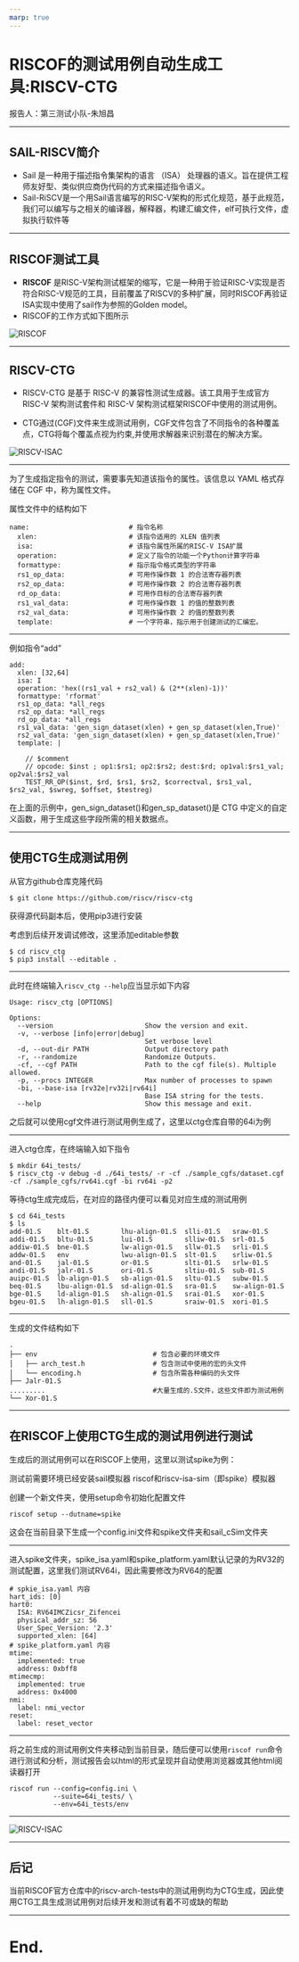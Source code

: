 ```yaml
---
marp: true
---
```


# RISCOF的测试用例自动生成工具:RISCV-CTG
报告人：第三测试小队-朱旭昌

---

## SAIL-RISCV简介

- Sail 是一种用于描述指令集架构的语言 （ISA） 处理器的语义。旨在提供工程师友好型、类似供应商伪代码的方式来描述指令语义。
- Sail-RiSCV是一个用Sail语言编写的RISC-V架构的形式化规范，基于此规范，我们可以编写与之相关的编译器，解释器，构建汇编文件，elf可执行文件，虚拟执行软件等

---

## RISCOF测试工具

- **RISCOF** 是RISC-V架构测试框架的缩写，它是一种用于验证RISC-V实现是否符合RISC-V规范的工具，目前覆盖了RISCV的多种扩展，同时RISCOF再验证ISA实现中使用了sail作为参照的Golden model。
- RISCOF的工作方式如下图所示

![RISCOF](..\week37\img\riscof.png)

---

## RISCV-CTG

- RISCV-CTG 是基于 RISC-V 的兼容性测试生成器。该工具用于生成官方RISC-V 架构测试套件和 RISC-V 架构测试框架RISCOF中使用的测试用例。

- CTG通过(CGF)文件来生成测试用例，CGF文件包含了不同指令的各种覆盖点，CTG将每个覆盖点视为约束,并使用求解器来识别潜在的解决方案。

![RISCV-ISAC](..\week37\img\ctg.png)

---

为了生成指定指令的测试，需要事先知道该指令的属性。该信息以 YAML 格式存储在 CGF 中，称为属性文件。

属性文件中的结构如下

```
name:                         # 指令名称
  xlen:                       # 该指令适用的 XLEN 值列表
  isa:                        # 该指令属性所属的RISC-V ISA扩展
  operation:                  # 定义了指令的功能一个Python计算字符串
  formattype:                 # 指示指令格式类型的字符串
  rs1_op_data:                # 可用作操作数 1 的合法寄存器列表
  rs2_op_data:                # 可用作操作数 2 的合法寄存器列表
  rd_op_data:                 # 可用作目标的合法寄存器列表
  rs1_val_data:               # 可用作操作数 1 的值的整数列表
  rs2_val_data:               # 可用作操作数 2 的值的整数列表
  template:                   # 一个字符串，指示用于创建测试的汇编宏。
```

---

例如指令“add”

```
add:
  xlen: [32,64]
  isa: I
  operation: 'hex((rs1_val + rs2_val) & (2**(xlen)-1))'
  formattype: 'rformat'
  rs1_op_data: *all_regs
  rs2_op_data: *all_regs
  rd_op_data: *all_regs
  rs1_val_data: 'gen_sign_dataset(xlen) + gen_sp_dataset(xlen,True)'
  rs2_val_data: 'gen_sign_dataset(xlen) + gen_sp_dataset(xlen,True)'
  template: |

    // $comment
    // opcode: $inst ; op1:$rs1; op2:$rs2; dest:$rd; op1val:$rs1_val;  op2val:$rs2_val
    TEST_RR_OP($inst, $rd, $rs1, $rs2, $correctval, $rs1_val, $rs2_val, $swreg, $offset, $testreg)
```

在上面的示例中，gen_sign_dataset()和gen_sp_dataset()是 CTG 中定义的自定义函数，用于生成这些字段所需的相关数据点。

---

## 使用CTG生成测试用例

从官方github仓库克隆代码

```
$ git clone https://github.com/riscv/riscv-ctg
```

获得源代码副本后，使用pip3进行安装

考虑到后续开发调试修改，这里添加editable参数

```
$ cd riscv_ctg
$ pip3 install --editable .
```

---

此时在终端输入`riscv_ctg --help`应当显示如下内容

```
Usage: riscv_ctg [OPTIONS]

Options:
  --version                       Show the version and exit.
  -v, --verbose [info|error|debug]
                                  Set verbose level
  -d, --out-dir PATH              Output directory path
  -r, --randomize                 Randomize Outputs.
  -cf, --cgf PATH                 Path to the cgf file(s). Multiple allowed.
  -p, --procs INTEGER             Max number of processes to spawn
  -bi, --base-isa [rv32e|rv32i|rv64i]
                                  Base ISA string for the tests.
  --help                          Show this message and exit.
```

之后就可以使用cgf文件进行测试用例生成了，这里以ctg仓库自带的64i为例

---

进入ctg仓库，在终端输入如下指令

```
$ mkdir 64i_tests/
$ riscv_ctg -v debug -d ./64i_tests/ -r -cf ./sample_cgfs/dataset.cgf -cf ./sample_cgfs/rv64i.cgf -bi rv64i -p2
```

等待ctg生成完成后，在对应的路径内便可以看见对应生成的测试用例

```
$ cd 64i_tests
$ ls
add-01.S    blt-01.S        lhu-align-01.S  slli-01.S   sraw-01.S
addi-01.S   bltu-01.S       lui-01.S        slliw-01.S  srl-01.S
addiw-01.S  bne-01.S        lw-align-01.S   sllw-01.S   srli-01.S
addw-01.S   env             lwu-align-01.S  slt-01.S    srliw-01.S
and-01.S    jal-01.S        or-01.S         slti-01.S   srlw-01.S
andi-01.S   jalr-01.S       ori-01.S        sltiu-01.S  sub-01.S
auipc-01.S  lb-align-01.S   sb-align-01.S   sltu-01.S   subw-01.S
beq-01.S    lbu-align-01.S  sd-align-01.S   sra-01.S    sw-align-01.S
bge-01.S    ld-align-01.S   sh-align-01.S   srai-01.S   xor-01.S
bgeu-01.S   lh-align-01.S   sll-01.S        sraiw-01.S  xori-01.S
```

---

生成的文件结构如下

```
.
├── env                             # 包含必要的环境文件
│   ├── arch_test.h                 # 包含测试中使用的宏的头文件
│   └── encoding.h                  # 包含所需各种编码的头文件
├── Jalr-01.S
.........                           #大量生成的.S文件，这些文件即为测试用例
└── Xor-01.S
```

---

## 在RISCOF上使用CTG生成的测试用例进行测试

生成后的测试用例可以在RISCOF上使用，这里以测试spike为例：

测试前需要环境已经安装sail模拟器 riscof和riscv-isa-sim（即spike）模拟器

创建一个新文件夹，使用setup命令初始化配置文件

```
riscof setup --dutname=spike
```

这会在当前目录下生成一个config.ini文件和spike文件夹和sail_cSim文件夹

---

进入spike文件夹，spike_isa.yaml和spike_platform.yaml默认记录的为RV32的测试配置，这里我们测试RV64i，因此需要修改为RV64的配置

```
# spkie_isa.yaml 内容
hart_ids: [0]
hart0:
  ISA: RV64IMCZicsr_Zifencei
  physical_addr_sz: 56
  User_Spec_Version: '2.3'
  supported_xlen: [64]
# spike_platform.yaml 内容
mtime:
  implemented: true
  address: 0xbff8
mtimecmp:
  implemented: true
  address: 0x4000
nmi:
  label: nmi_vector
reset:
  label: reset_vector
```

---

将之前生成的测试用例文件夹移动到当前目录，随后便可以使用`riscof run`命令进行测试和分析，测试报告会以html的形式呈现并自动使用浏览器或其他html阅读器打开

```
riscof run --config=config.ini \
           --suite=64i_tests/ \
           --env=64i_tests/env
```

---


![RISCV-ISAC](..\week37\img\result.png)

---

## 后记

当前RISCOF官方仓库中的riscv-arch-tests中的测试用例均为CTG生成，因此使用CTG工具生成测试用例对后续开发和测试有着不可或缺的帮助

---

# End.